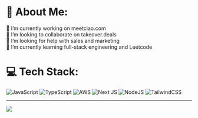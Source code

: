 # 💫 About Me:
🔭 I’m currently working on meetciao.com<br>👯 I’m looking to collaborate on takeover.deals<br>🤝 I’m looking for help with sales and marketing<br>🌱 I’m currently learning full-stack engineering and Leetcode


# 💻 Tech Stack:
![JavaScript](https://img.shields.io/badge/javascript-%23323330.svg?style=for-the-badge&logo=javascript&logoColor=%23F7DF1E) ![TypeScript](https://img.shields.io/badge/typescript-%23007ACC.svg?style=for-the-badge&logo=typescript&logoColor=white) ![AWS](https://img.shields.io/badge/AWS-%23FF9900.svg?style=for-the-badge&logo=amazon-aws&logoColor=white) ![Next JS](https://img.shields.io/badge/Next-black?style=for-the-badge&logo=next.js&logoColor=white) ![NodeJS](https://img.shields.io/badge/node.js-6DA55F?style=for-the-badge&logo=node.js&logoColor=white) ![TailwindCSS](https://img.shields.io/badge/tailwindcss-%2338B2AC.svg?style=for-the-badge&logo=tailwind-css&logoColor=white)

---
[![](https://visitcount.itsvg.in/api?id=sinlessDev&icon=0&color=0)](https://visitcount.itsvg.in)

<!-- Proudly created with GPRM ( https://gprm.itsvg.in ) -->
